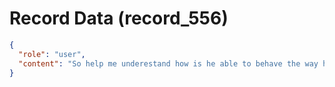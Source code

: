 # Record Data (record_556)

```json
{
  "role": "user",
  "content": "So help me underestand how is he able to behave the way he did in october 2023 when he didn't even follow up to ask how i am doing after i was in distress?"
}
```
